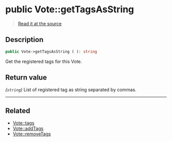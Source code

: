 # public Vote::getTagsAsString

> [Read it at the source](https://github.com/julien-boudry/Condorcet/blob/master/src/Vote.php#L268)

## Description    

```php
public Vote->getTagsAsString ( ): string
```

Get the registered tags for this Vote.


## Return value   

*(`string`)* List of registered tag as string separated by commas.


---------------------------------------

## Related

* [Vote::tags](/Docs/api-reference/Vote%20Class/Vote--tags.md)    
* [Vote::addTags](/Docs/api-reference/Vote%20Class/Vote--addTags().md)    
* [Vote::removeTags](/Docs/api-reference/Vote%20Class/Vote--removeTags().md)    

